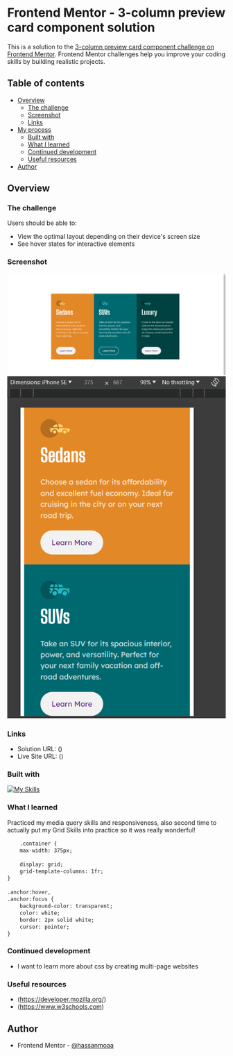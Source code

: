 # Frontend Mentor - 3-column preview card component solution

This is a solution to the [3-column preview card component challenge on Frontend Mentor](https://www.frontendmentor.io/challenges/3column-preview-card-component-pH92eAR2-). Frontend Mentor challenges help you improve your coding skills by building realistic projects.

## Table of contents

- [Overview](#overview)
  - [The challenge](#the-challenge)
  - [Screenshot](#screenshot)
  - [Links](#links)
- [My process](#my-process)
  - [Built with](#built-with)
  - [What I learned](#what-i-learned)
  - [Continued development](#continued-development)
  - [Useful resources](#useful-resources)
- [Author](#author)

## Overview

### The challenge

Users should be able to:

- View the optimal layout depending on their device's screen size
- See hover states for interactive elements

### Screenshot

![Desktop-photo](solution/desk-main.png)
![Mobile-photo](solution/mobile-main.png)

### Links

- Solution URL: ()
- Live Site URL: ()

### Built with

[![My Skills](https://skillicons.dev/icons?i=html,css)](https://skillicons.dev)

### What I learned

Practiced my media query skills and responsiveness, also second time to actually put my Grid Skills into practice so it was really wonderful!

```
    .container {
    max-width: 375px;

    display: grid;
    grid-template-columns: 1fr;
}

.anchor:hover,
.anchor:focus {
    background-color: transparent;
    color: white;
    border: 2px solid white;
    cursor: pointer;
}
```

### Continued development

- I want to learn more about css by creating multi-page websites

### Useful resources

- (https://developer.mozilla.org/)
- (https://www.w3schools.com)

## Author

- Frontend Mentor - [@hassanmoaa](https://www.frontendmentor.io/profile/hassanmoaa)
